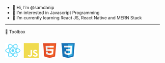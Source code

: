 - 👋  Hi, I’m @samdanip
- 👀  I’m interested in Javascript Programming
- 🌱  I’m currently learning React JS, React Native and MERN Stack

<!---
samdanip/samdanip is a ✨ special ✨ repository because its `README.md` (this file) appears on your GitHub profile.
You can click the Preview link to take a look at your changes.
--->
---

🧰 Toolbox

<img src="https://github.com/devicons/devicon/blob/master/icons/react/react-original.svg" alt="React Logo" width="50" height="50"/>&nbsp;&nbsp;<img src="https://github.com/devicons/devicon/blob/master/icons/javascript/javascript-plain.svg" alt="Javascript Logo" width="50" height="50"/>&nbsp;&nbsp;<img src="https://github.com/devicons/devicon/blob/master/icons/html5/html5-original.svg" alt="HTML5 Logo" width="50" height="50"/>&nbsp;&nbsp;<img src="https://github.com/devicons/devicon/blob/master/icons/css3/css3-original.svg" alt="CSS3 Logo" width="50" height="50"/>
---
